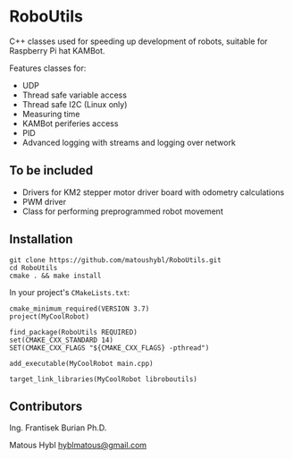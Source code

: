 RoboUtils
=========
C++ classes used for speeding up development of robots, suitable for Raspberry Pi hat KAMBot.

Features classes for:
* UDP
* Thread safe variable access
* Thread safe I2C (Linux only)
* Measuring time
* KAMBot periferies access
* PID
* Advanced logging with streams and logging over network

## To be included
* Drivers for KM2 stepper motor driver board with odometry calculations
* PWM driver
* Class for performing preprogrammed robot movement

## Installation

```
git clone https://github.com/matoushybl/RoboUtils.git
cd RoboUtils
cmake . && make install
```

In your project's `CMakeLists.txt`:
```
cmake_minimum_required(VERSION 3.7)
project(MyCoolRobot)

find_package(RoboUtils REQUIRED)
set(CMAKE_CXX_STANDARD 14)
SET(CMAKE_CXX_FLAGS "${CMAKE_CXX_FLAGS} -pthread")

add_executable(MyCoolRobot main.cpp)

target_link_libraries(MyCoolRobot libroboutils)
```

## Contributors
Ing. Frantisek Burian Ph.D.

Matous Hybl [hyblmatous@gmail.com](mailto:hyblmatous@gmail.com)
